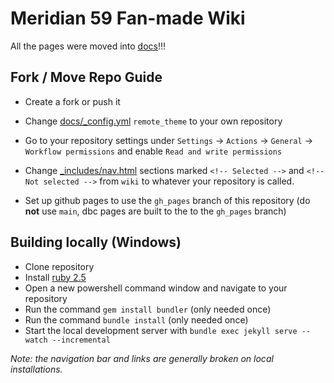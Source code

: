 # Meridian 59 Fan-made Wiki

All the pages were moved into [docs](./docs)!!!

## Fork / Move Repo Guide

- Create a fork or push it

- Change [docs/_config.yml](./docs/_config.yml#L3) `remote_theme` to your own repository
- Go to your repository settings under `Settings` -> `Actions` -> `General` -> `Workflow permissions` and enable `Read and write permissions`
- Change [_includes/nav.html](./_includes/nav.html#L61-L64) sections marked `<!-- Selected -->` and `<!-- Not selected -->` from `wiki` to whatever your repository is called.
- Set up github pages to use the `gh_pages` branch of this repository (do **not** use `main`, dbc pages are built to the  to the `gh_pages` branch)

## Building locally (Windows)

- Clone repository
- Install [ruby 2.5](https://github.com/oneclick/rubyinstaller2/releases/download/RubyInstaller-2.5.5-1/rubyinstaller-devkit-2.5.5-1-x64.exe)
- Open a new powershell command window and navigate to your repository
- Run the command `gem install bundler` (only needed once)
- Run the command `bundle install` (only needed once)
- Start the local development server with `bundle exec jekyll serve --watch --incremental`

_Note: the navigation bar and links are generally broken on local installations._
